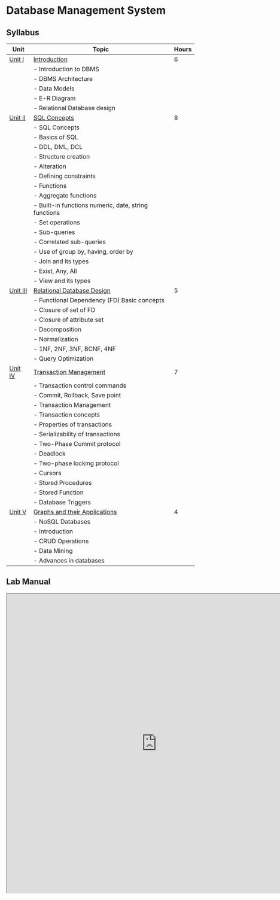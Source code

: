# Database Management System

## **Syllabus**

| Unit   | Topic                                               | Hours |
| ------ | --------------------------------------------------- | ----- |
| [Unit I](Unit1.md) | [Introduction](Unit1.md)                                  | 6     |
|        | - Introduction to DBMS                            |       |
|        | - DBMS Architecture                                |       |
|        | - Data Models                                      |       |
|        | - E-R Diagram                                      |       |
|        | - Relational Database design                       |       |
| [Unit II](Unit2.md) | [SQL Concepts](Unit2.md)                        | 8     |
|        | - SQL Concepts                                     |       |
|        | - Basics of SQL                                    |       |
|        | - DDL, DML, DCL                                    |       |
|        | - Structure creation                                |       |
|        | - Alteration                                       |       |
|        | - Defining constraints                             |       |
|        | - Functions                                        |       |
|        | - Aggregate functions                              |       |
|        | - Built-in functions numeric, date, string functions |     |
|        | - Set operations                                   |       |
|        | - Sub-queries                                      |       |
|        | - Correlated sub-queries                           |       |
|        | - Use of group by, having, order by                |       |
|        | - Join and its types                               |       |
|        | - Exist, Any, All                                   |       |
|        | - View and its types                               |       |
| [Unit III](Unit3.md) | [Relational Database Design](Unit3.md)                   | 5     |
|        | - Functional Dependency (FD) Basic concepts        |       |
|        | - Closure of set of FD                             |       |
|        | - Closure of attribute set                         |       |
|        | - Decomposition                                    |       |
|        | - Normalization                                    |       |
|        | - 1NF, 2NF, 3NF, BCNF, 4NF                         |       |
|        | - Query Optimization                               |       |
| [Unit IV](Unit4.md) | [Transaction Management](Unit4.md)                       | 7     |
|        | - Transaction control commands                     |       |
|        | - Commit, Rollback, Save point                     |       |
|        | - Transaction Management                            |       |
|        | - Transaction concepts                             |       |
|        | - Properties of transactions                       |       |
|        | - Serializability of transactions                   |       |
|        | - Two-Phase Commit protocol                        |       |
|        | - Deadlock                                         |       |
|        | - Two-phase locking protocol                       |       |
|        | - Cursors                                          |       |
|        | - Stored Procedures                                |       |
|        | - Stored Function                                  |       |
|        | - Database Triggers                                |       |
| [Unit V](Unit5.md) | [Graphs and their Applications](Unit5.md)                | 4     |
|        | - NoSQL Databases                                  |       |
|        | - Introduction                                     |       |
|        | - CRUD Operations                                  |       |
|        | - Data Mining                                      |       |
|        | - Advances in databases                            |       |


## Lab Manual

<iframe src="https://drive.google.com/file/d/12Rrbube56zhNcWrWVlK21ofFSSr_LPxF/preview" width="800px" height="800px"></iframe>